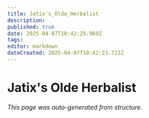```yaml
---
title: Jatix's_Olde_Herbalist
description: 
published: true
date: 2025-04-07T10:42:25.969Z
tags: 
editor: markdown
dateCreated: 2025-04-07T10:42:23.723Z
---
```


# Jatix's Olde Herbalist

*This page was auto-generated from structure.*
